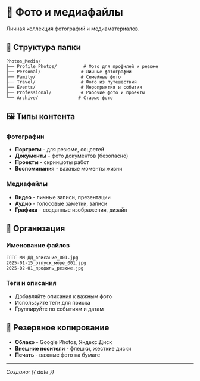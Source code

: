 # 📸 Фото и медиафайлы

Личная коллекция фотографий и медиаматериалов.

## 📁 Структура папки
```
Photos_Media/
├── Profile_Photos/          # Фото для профилей и резюме
├── Personal/               # Личные фотографии
├── Family/                 # Семейные фото
├── Travel/                 # Фото из путешествий
├── Events/                 # Мероприятия и события
├── Professional/           # Рабочие фото и проекты
└── Archive/               # Старые фото
```

## 🖼️ Типы контента
### Фотографии
- **Портреты** - для резюме, соцсетей
- **Документы** - фото документов (безопасно)
- **Проекты** - скриншоты работ
- **Воспоминания** - важные моменты жизни

### Медиафайлы
- **Видео** - личные записи, презентации
- **Аудио** - голосовые заметки, записи
- **Графика** - созданные изображения, дизайн

## 📝 Организация
### Именование файлов
```
ГГГГ-ММ-ДД_описание_001.jpg
2025-01-15_отпуск_море_001.jpg
2025-02-01_профиль_резюме.jpg
```

### Теги и описания
- Добавляйте описания к важным фото
- Используйте теги для поиска
- Группируйте по событиям и датам

## 💾 Резервное копирование
- **Облако** - Google Photos, Яндекс.Диск
- **Внешние носители** - флешки, жесткие диски
- **Печать** - важные фото на бумаге

---
*Создано: {{ date }}*
